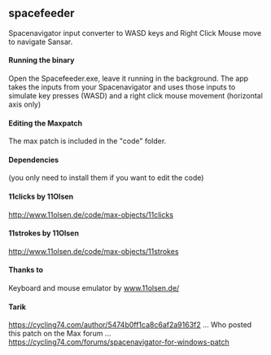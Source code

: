 ## spacefeeder
Spacenavigator input converter to WASD keys and Right Click Mouse move to navigate Sansar.

#### Running the binary
Open the Spacefeeder.exe, leave it running in the background.
The app takes the inputs from your Spacenavigator and uses those inputs to
simulate key presses (WASD) and a right click mouse movement (horizontal axis only)

#### Editing the Maxpatch
The max patch is included in the "code" folder.

#### Dependencies 
(you only need to install them if you want to edit the code) 

#### 11clicks by 11Olsen
http://www.11olsen.de/code/max-objects/11clicks

#### 11strokes by 11Olsen
http://www.11olsen.de/code/max-objects/11strokes

#### Thanks to 
Keyboard and mouse emulator by www.11olsen.de/

#### Tarik 
https://cycling74.com/author/5474b0ff1ca8c6af2a9163f2
...
Who posted this patch on the Max forum
...
https://cycling74.com/forums/spacenavigator-for-windows-patch
